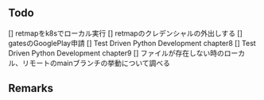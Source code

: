 ## Todo
[] retmapをk8sでローカル実行
[] retmapのクレデンシャルの外出しする
[] gatesのGooglePlay申請
[] Test Driven Python Development chapter8
[] Test Driven Python Development chapter9
[] ファイルが存在しない時のローカル、リモートのmainブランチの挙動について調べる

## Remarks
